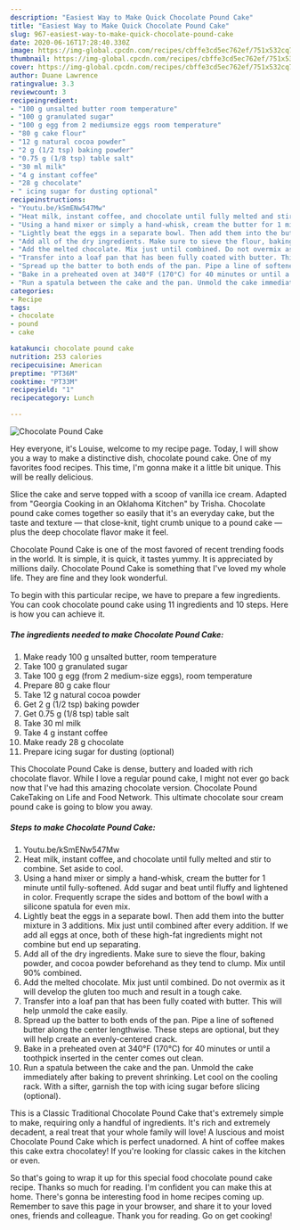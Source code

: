 ```yaml
---
description: "Easiest Way to Make Quick Chocolate Pound Cake"
title: "Easiest Way to Make Quick Chocolate Pound Cake"
slug: 967-easiest-way-to-make-quick-chocolate-pound-cake
date: 2020-06-16T17:28:40.330Z
image: https://img-global.cpcdn.com/recipes/cbffe3cd5ec762ef/751x532cq70/chocolate-pound-cake-recipe-main-photo.jpg
thumbnail: https://img-global.cpcdn.com/recipes/cbffe3cd5ec762ef/751x532cq70/chocolate-pound-cake-recipe-main-photo.jpg
cover: https://img-global.cpcdn.com/recipes/cbffe3cd5ec762ef/751x532cq70/chocolate-pound-cake-recipe-main-photo.jpg
author: Duane Lawrence
ratingvalue: 3.3
reviewcount: 3
recipeingredient:
- "100 g unsalted butter room temperature"
- "100 g granulated sugar"
- "100 g egg from 2 mediumsize eggs room temperature"
- "80 g cake flour"
- "12 g natural cocoa powder"
- "2 g (1/2 tsp) baking powder"
- "0.75 g (1/8 tsp) table salt"
- "30 ml milk"
- "4 g instant coffee"
- "28 g chocolate"
- " icing sugar for dusting optional"
recipeinstructions:
- "Youtu.be/kSmENw547Mw"
- "Heat milk, instant coffee, and chocolate until fully melted and stir to combine. Set aside to cool."
- "Using a hand mixer or simply a hand-whisk, cream the butter for 1 minute until fully-softened. Add sugar and beat until fluffy and lightened in color. Frequently scrape the sides and bottom of the bowl with a silicone spatula for even mix."
- "Lightly beat the eggs in a separate bowl. Then add them into the butter mixture in 3 additions. Mix just until combined after every addition. If we add all eggs at once, both of these high-fat ingredients might not combine but end up separating."
- "Add all of the dry ingredients. Make sure to sieve the flour, baking powder, and cocoa powder beforehand as they tend to clump. Mix until 90% combined."
- "Add the melted chocolate. Mix just until combined. Do not overmix as it will develop the gluten too much and result in a tough cake."
- "Transfer into a loaf pan that has been fully coated with butter. This will help unmold the cake easily."
- "Spread up the batter to both ends of the pan. Pipe a line of softened butter along the center lengthwise. These steps are optional, but they will help create an evenly-centered crack."
- "Bake in a preheated oven at 340°F (170°C) for 40 minutes or until a toothpick inserted in the center comes out clean."
- "Run a spatula between the cake and the pan. Unmold the cake immediately after baking to prevent shrinking. Let cool on the cooling rack. With a sifter, garnish the top with icing sugar before slicing (optional)."
categories:
- Recipe
tags:
- chocolate
- pound
- cake

katakunci: chocolate pound cake 
nutrition: 253 calories
recipecuisine: American
preptime: "PT36M"
cooktime: "PT33M"
recipeyield: "1"
recipecategory: Lunch

---
```



![Chocolate Pound Cake](https://img-global.cpcdn.com/recipes/cbffe3cd5ec762ef/751x532cq70/chocolate-pound-cake-recipe-main-photo.jpg)

Hey everyone, it's Louise, welcome to my recipe page. Today, I will show you a way to make a distinctive dish, chocolate pound cake. One of my favorites food recipes. This time, I'm gonna make it a little bit unique. This will be really delicious.

Slice the cake and serve topped with a scoop of vanilla ice cream. Adapted from &#34;Georgia Cooking in an Oklahoma Kitchen&#34; by Trisha. Chocolate pound cake comes together so easily that it&#39;s an everyday cake, but the taste and texture — that close-knit, tight crumb unique to a pound cake — plus the deep chocolate flavor make it feel.

Chocolate Pound Cake is one of the most favored of recent trending foods in the world. It is simple, it is quick, it tastes yummy. It is appreciated by millions daily. Chocolate Pound Cake is something that I've loved my whole life. They are fine and they look wonderful.


To begin with this particular recipe, we have to prepare a few ingredients. You can cook chocolate pound cake using 11 ingredients and 10 steps. Here is how you can achieve it.

<!--inarticleads1-->

##### The ingredients needed to make Chocolate Pound Cake:

1. Make ready 100 g unsalted butter, room temperature
1. Take 100 g granulated sugar
1. Take 100 g egg (from 2 medium-size eggs), room temperature
1. Prepare 80 g cake flour
1. Take 12 g natural cocoa powder
1. Get 2 g (1/2 tsp) baking powder
1. Get 0.75 g (1/8 tsp) table salt
1. Take 30 ml milk
1. Take 4 g instant coffee
1. Make ready 28 g chocolate
1. Prepare  icing sugar for dusting (optional)


This Chocolate Pound Cake is dense, buttery and loaded with rich chocolate flavor. While I love a regular pound cake, I might not ever go back now that I&#39;ve had this amazing chocolate version. Chocolate Pound CakeTaking on Life and Food Network. This ultimate chocolate sour cream pound cake is going to blow you away. 

<!--inarticleads2-->

##### Steps to make Chocolate Pound Cake:

1. Youtu.be/kSmENw547Mw
1. Heat milk, instant coffee, and chocolate until fully melted and stir to combine. Set aside to cool.
1. Using a hand mixer or simply a hand-whisk, cream the butter for 1 minute until fully-softened. Add sugar and beat until fluffy and lightened in color. Frequently scrape the sides and bottom of the bowl with a silicone spatula for even mix.
1. Lightly beat the eggs in a separate bowl. Then add them into the butter mixture in 3 additions. Mix just until combined after every addition. If we add all eggs at once, both of these high-fat ingredients might not combine but end up separating.
1. Add all of the dry ingredients. Make sure to sieve the flour, baking powder, and cocoa powder beforehand as they tend to clump. Mix until 90% combined.
1. Add the melted chocolate. Mix just until combined. Do not overmix as it will develop the gluten too much and result in a tough cake.
1. Transfer into a loaf pan that has been fully coated with butter. This will help unmold the cake easily.
1. Spread up the batter to both ends of the pan. Pipe a line of softened butter along the center lengthwise. These steps are optional, but they will help create an evenly-centered crack.
1. Bake in a preheated oven at 340°F (170°C) for 40 minutes or until a toothpick inserted in the center comes out clean.
1. Run a spatula between the cake and the pan. Unmold the cake immediately after baking to prevent shrinking. Let cool on the cooling rack. With a sifter, garnish the top with icing sugar before slicing (optional).


This is a Classic Traditional Chocolate Pound Cake that&#39;s extremely simple to make, requiring only a handful of ingredients. It&#39;s rich and extremely decadent, a real treat that your whole family will love! A luscious and moist Chocolate Pound Cake which is perfect unadorned. A hint of coffee makes this cake extra chocolatey! If you&#39;re looking for classic cakes in the kitchen or even. 

So that's going to wrap it up for this special food chocolate pound cake recipe. Thanks so much for reading. I'm confident you can make this at home. There's gonna be interesting food in home recipes coming up. Remember to save this page in your browser, and share it to your loved ones, friends and colleague. Thank you for reading. Go on get cooking!
